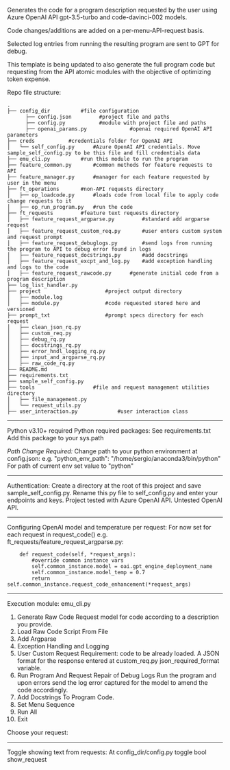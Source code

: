 Generates the code for a program description requested by the user using Azure OpenAI API gpt-3.5-turbo and code-davinci-002 models.

Code changes/additions are added on a per-menu-API-request basis.

Selected log entries from running the resulting program are sent to GPT for debug.

This template is being updated to also generate the full program code but requesting from the API atomic modules with the objective of optimizing token expense.

Repo file structure:
```
.
├── config_dir          #file configuration
      ├── config.json         #project file and paths
      ├── config.py           #module with project file and paths
      ├── openai_params.py              #openai required OpenAI API parameters
├── creds 			#credentials folder for OpenAI API
│   └── self_config.py 		#Azure OpenAI API credentials. Move sample_self_config.py to be this file and fill credentials data
├── emu_cli.py 			#run this module to run the program
├── feature_common.py 		#common methods for feature requests to API
├── feature_manager.py 		#manager for each feature requested by user in the menu
├── ft_operations 		#non-API requests directory
│   ├── op_loadcode.py 		#loads code from local file to apply code change requests to it
│   ├── op_run_program.py 	#run the code
├── ft_requests 		#feature text requests directory
│   ├── feature_request_argparse.py 		#standard add argparse request
│   ├── feature_request_custom_req.py 		#user enters custom system and request prompt
│   ├── feature_request_debuglogs.py 		#send logs from running the program to API to debug error found in logs
│   ├── feature_request_docstrings.py 		#add docstrings
│   ├── feature_request_excpt_and_log.py 	#add exception handling and logs to the code
│   ├── feature_request_rawcode.py 		#generate initial code from a program description
├── log_list_handler.py 										
├── project 					#project output directory
│   ├── module.log 
│   ├── module.py 				#code requested stored here and versioned
├── prompt_txt 					#prompt specs directory for each request
│   ├── clean_json_rq.py
│   ├── custom_req.py
│   ├── debug_rq.py
│   ├── docstrings_rq.py
│   ├── error_hndl_logging_rq.py
│   ├── input_and_argparse_rq.py
│   ├── raw_code_rq.py
├── README.md
├── requirements.txt
├── sample_self_config.py
├── tools 					#file and request management utilities directory
│   ├── file_management.py
│   └── request_utils.py
├── user_interaction.py 			#user interaction class
```
---------------------------------------------

Python v3.10+ required
Python required packages: See requirements.txt
Add this package to your sys.path

*Path Change Required:*
Change path to your python environment at config.json: e.g. "python_env_path": "/home/sergio/anaconda3/bin/python"
For path of current env set value to "python"

---------------------------------------------

Authentication:
Create a directory at the root of this project and save sample_self_config.py. Rename this py file to self_config.py and enter your endpoints and keys.
Project tested with Azure OpenAI API. Untested OpenAI API.

---------------------------------------------

Configuring OpenAI model and temperature per request:
For now set for each request in request_code() e.g. ft_requests/feature_request_argparse.py:
```
    def request_code(self, *request_args):
        #override common instance vars
        self.common_instance.model = oai.gpt_engine_deployment_name
        self.common_instance.model_temp = 0.7
        return self.common_instance.request_code_enhancement(*request_args)
```
---------------------------------------------

Execution module: emu_cli.py

1.  Generate Raw Code
		Request model for code according to a description you provide.
2.  Load Raw Code Script From File
3.  Add Argparse
4.  Exception Handling and Logging
5.  User Custom Request
		Requirement: code to be already loaded. A JSON format for the response entered at custom_req.py json_required_format variable.
6.  Run Program And Request Repair of Debug Logs
	Run the program and upon errors send the log error captured for the model to amend the code accordingly.
7.  Add Docstrings To Program Code.
8.  Set Menu Sequence
9.  Run All
10. Exit

Choose your request: 

----------------------------------------------

Toggle showing text from requests: At config_dir/config.py toggle bool show_request